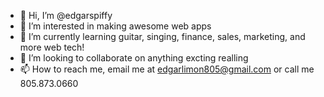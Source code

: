 - 👋 Hi, I’m @edgarspiffy
- 👀 I’m interested in making awesome web apps
- 🌱 I’m currently learning guitar, singing, finance, sales, marketing, and more web tech!
- 💞️ I’m looking to collaborate on anything excting realling
- 📫 How to reach me, email me at edgarlimon805@gmail.com or call me 805.873.0660

<!---
edgarspiffy/edgarspiffy is a ✨ special ✨ repository because its `README.md` (this file) appears on your GitHub profile.
You can click the Preview link to take a look at your changes.
--->
